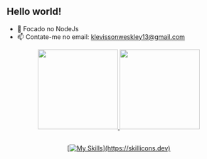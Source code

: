 ## Hello world!

- 🌱 Focado no NodeJs 
- 📫 Contate-me no email: klevissonweskley13@gmail.com

<div align="center">
  <a href="https://github.com/KlevissonWeskley">
  <img height="180em" src="https://github-readme-stats.vercel.app/api?username=KlevissonWeskley&show_icons=true&theme=dark&include_all_commits=true&count_private=true"/>
  <img height="180em" src="https://github-readme-stats.vercel.app/api/top-langs/?username=KlevissonWeskley&layout=compact&langs_count=7&theme=dark"/>
</div>

<div style="display: inline_block" align="center" ><br>
 
  [![My Skills](https://skillicons.dev/icons?i=html,css,js,react,ts,nodejs,prisma,csharp,docker,git,)](https://skillicons.dev)

</div>
